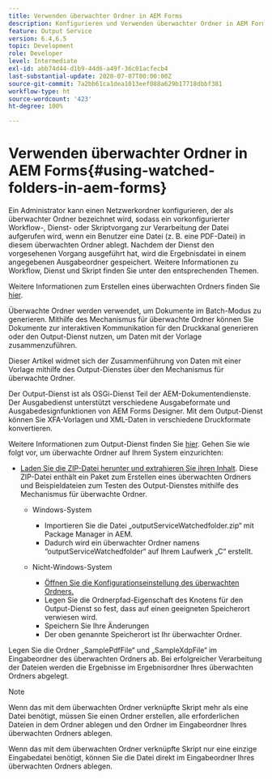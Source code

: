 ```yaml
---
title: Verwenden überwachter Ordner in AEM Forms
description: Konfigurieren und Verwenden überwachter Ordner in AEM Forms
feature: Output Service
version: 6.4,6.5
topic: Development
role: Developer
level: Intermediate
exl-id: abb74d44-d1b9-44d6-a49f-36c01acfecb4
last-substantial-update: 2020-07-07T00:00:00Z
source-git-commit: 7a2bb61ca1dea1013eef088a629b17718dbbf381
workflow-type: ht
source-wordcount: '423'
ht-degree: 100%

---
```


# Verwenden überwachter Ordner in AEM Forms{#using-watched-folders-in-aem-forms}

Ein Administrator kann einen Netzwerkordner konfigurieren, der als überwachter Ordner bezeichnet wird, sodass ein vorkonfigurierter Workflow-, Dienst- oder Skriptvorgang zur Verarbeitung der Datei aufgerufen wird, wenn ein Benutzer eine Datei (z. B. eine PDF-Datei) in diesem überwachten Ordner ablegt. Nachdem der Dienst den vorgesehenen Vorgang ausgeführt hat, wird die Ergebnisdatei in einem angegebenen Ausgabeordner gespeichert. Weitere Informationen zu Workflow, Dienst und Skript finden Sie unter den entsprechenden Themen.

Weitere Informationen zum Erstellen eines überwachten Ordners finden Sie [hier](https://helpx.adobe.com/de/experience-manager/6-4/forms/using/Creating-Configure-watched-folder.html).

Überwachte Ordner werden verwendet, um Dokumente im Batch-Modus zu generieren. Mithilfe des Mechanismus für überwachte Ordner können Sie Dokumente zur interaktiven Kommunikation für den Druckkanal generieren oder den Output-Dienst nutzen, um Daten mit der Vorlage zusammenzuführen.

Dieser Artikel widmet sich der Zusammenführung von Daten mit einer Vorlage mithilfe des Output-Dienstes über den Mechanismus für überwachte Ordner.

Der Output-Dienst ist als OSGi-Dienst Teil der AEM-Dokumentendienste. Der Ausgabedienst unterstützt verschiedene Ausgabeformate und Ausgabedesignfunktionen von AEM Forms Designer. Mit dem Output-Dienst können Sie XFA-Vorlagen und XML-Daten in verschiedene Druckformate konvertieren.

Weitere Informationen zum Output-Dienst finden Sie [hier](https://helpx.adobe.com/de/aem-forms/6/output-service.html).
Gehen Sie wie folgt vor, um überwachte Ordner auf Ihrem System einzurichten:
* [Laden Sie die ZIP-Datei herunter und extrahieren Sie ihren Inhalt](assets/outputservicewatchedfolderkt.zip). Diese ZIP-Datei enthält ein Paket zum Erstellen eines überwachten Ordners und Beispieldateien zum Testen des Output-Dienstes mithilfe des Mechanismus für überwachte Ordner.
   * Windows-System

      * Importieren Sie die Datei „outputServiceWatchedfolder.zip“ mit Package Manager in AEM.
      * Dadurch wird ein überwachter Ordner namens “outputServiceWatchedfolder“ auf Ihrem Laufwerk „C“ erstellt.
   * Nicht-Windows-System
      * [Öffnen Sie die Konfigurationseinstellung des überwachten Ordners.](http://localhost:4502/crx/de/index.jsp#/etc/fd/watchfolder/config/outputservice)
      * Legen Sie die Ordnerpfad-Eigenschaft des Knotens für den Output-Dienst so fest, dass auf einen geeigneten Speicherort verwiesen wird.
      * Speichern Sie Ihre Änderungen
      * Der oben genannte Speicherort ist Ihr überwachter Ordner.

Legen Sie die Ordner „SamplePdfFile“ und „SampleXdpFile“ im Eingabeordner des überwachten Ordners ab. Bei erfolgreicher Verarbeitung der Dateien werden die Ergebnisse im Ergebnisordner Ihres überwachten Ordners abgelegt.


>[!NOTE]
>
>Wenn das mit dem überwachten Ordner verknüpfte Skript mehr als eine Datei benötigt, müssen Sie einen Ordner erstellen, alle erforderlichen Dateien in dem Ordner ablegen und den Ordner im Eingabeordner Ihres überwachten Ordners ablegen.
>
>Wenn das mit dem überwachten Ordner verknüpfte Skript nur eine einzige Eingabedatei benötigt, können Sie die Datei direkt im Eingabeordner Ihres überwachten Ordners ablegen.
